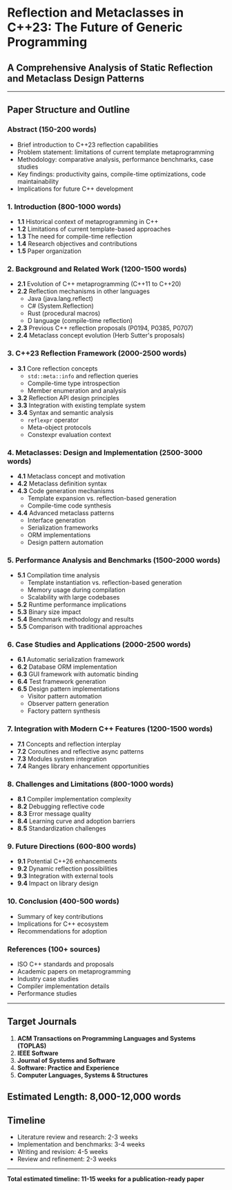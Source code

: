 # Reflection and Metaclasses in C++23: The Future of Generic Programming
## A Comprehensive Analysis of Static Reflection and Metaclass Design Patterns

---

## **Paper Structure and Outline**

### **Abstract** (150-200 words)
- Brief introduction to C++23 reflection capabilities
- Problem statement: limitations of current template metaprogramming
- Methodology: comparative analysis, performance benchmarks, case studies
- Key findings: productivity gains, compile-time optimizations, code maintainability
- Implications for future C++ development

### **1. Introduction** (800-1000 words)
- **1.1** Historical context of metaprogramming in C++
- **1.2** Limitations of current template-based approaches
- **1.3** The need for compile-time reflection
- **1.4** Research objectives and contributions
- **1.5** Paper organization

### **2. Background and Related Work** (1200-1500 words)
- **2.1** Evolution of C++ metaprogramming (C++11 to C++20)
- **2.2** Reflection mechanisms in other languages
  - Java (java.lang.reflect)
  - C# (System.Reflection)
  - Rust (procedural macros)
  - D language (compile-time reflection)
- **2.3** Previous C++ reflection proposals (P0194, P0385, P0707)
- **2.4** Metaclass concept evolution (Herb Sutter's proposals)

### **3. C++23 Reflection Framework** (2000-2500 words)
- **3.1** Core reflection concepts
  - `std::meta::info` and reflection queries
  - Compile-time type introspection
  - Member enumeration and analysis
- **3.2** Reflection API design principles
- **3.3** Integration with existing template system
- **3.4** Syntax and semantic analysis
  - `reflexpr` operator
  - Meta-object protocols
  - Constexpr evaluation context

### **4. Metaclasses: Design and Implementation** (2500-3000 words)
- **4.1** Metaclass concept and motivation
- **4.2** Metaclass definition syntax
- **4.3** Code generation mechanisms
  - Template expansion vs. reflection-based generation
  - Compile-time code synthesis
- **4.4** Advanced metaclass patterns
  - Interface generation
  - Serialization frameworks
  - ORM implementations
  - Design pattern automation

### **5. Performance Analysis and Benchmarks** (1500-2000 words)
- **5.1** Compilation time analysis
  - Template instantiation vs. reflection-based generation
  - Memory usage during compilation
  - Scalability with large codebases
- **5.2** Runtime performance implications
- **5.3** Binary size impact
- **5.4** Benchmark methodology and results
- **5.5** Comparison with traditional approaches

### **6. Case Studies and Applications** (2000-2500 words)
- **6.1** Automatic serialization framework
- **6.2** Database ORM implementation
- **6.3** GUI framework with automatic binding
- **6.4** Test framework generation
- **6.5** Design pattern implementations
  - Visitor pattern automation
  - Observer pattern generation
  - Factory pattern synthesis

### **7. Integration with Modern C++ Features** (1200-1500 words)
- **7.1** Concepts and reflection interplay
- **7.2** Coroutines and reflective async patterns
- **7.3** Modules system integration
- **7.4** Ranges library enhancement opportunities

### **8. Challenges and Limitations** (800-1000 words)
- **8.1** Compiler implementation complexity
- **8.2** Debugging reflective code
- **8.3** Error message quality
- **8.4** Learning curve and adoption barriers
- **8.5** Standardization challenges

### **9. Future Directions** (600-800 words)
- **9.1** Potential C++26 enhancements
- **9.2** Dynamic reflection possibilities
- **9.3** Integration with external tools
- **9.4** Impact on library design

### **10. Conclusion** (400-500 words)
- Summary of key contributions
- Implications for C++ ecosystem
- Recommendations for adoption

### **References** (100+ sources)
- ISO C++ standards and proposals
- Academic papers on metaprogramming
- Industry case studies
- Compiler implementation details
- Performance studies

---

## **Target Journals**

1. **ACM Transactions on Programming Languages and Systems (TOPLAS)**
2. **IEEE Software**
3. **Journal of Systems and Software**
4. **Software: Practice and Experience**
5. **Computer Languages, Systems & Structures**

## **Estimated Length**: 8,000-12,000 words

## **Timeline**
- Literature review and research: 2-3 weeks
- Implementation and benchmarks: 3-4 weeks
- Writing and revision: 4-5 weeks
- Review and refinement: 2-3 weeks

---

**Total estimated timeline: 11-15 weeks for a publication-ready paper**
